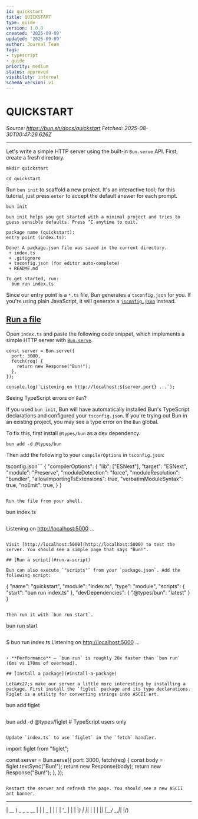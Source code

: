 ```yaml
---
id: quickstart
title: QUICKSTART
type: guide
version: 1.0.0
created: '2025-09-09'
updated: '2025-09-09'
author: Journal Team
tags:
- typescript
- guide
priority: medium
status: approved
visibility: internal
schema_version: v1
---
```


# QUICKSTART

*Source: <https://bun.sh/docs/quickstart>*
*Fetched: 2025-08-30T00:47:26.626Z*

***

Let's write a simple HTTP server using the built-in `Bun.serve` API. First, create a fresh directory.

```
mkdir quickstart
```

```
cd quickstart
```

Run `bun init` to scaffold a new project. It's an interactive tool; for this tutorial, just press `enter` to accept the default answer for each prompt.

```
bun init
```

```
bun init helps you get started with a minimal project and tries to
guess sensible defaults. Press ^C anytime to quit.

package name (quickstart):
entry point (index.ts):

Done! A package.json file was saved in the current directory.
 + index.ts
 + .gitignore
 + tsconfig.json (for editor auto-complete)
 + README.md

To get started, run:
  bun run index.ts
```

Since our entry point is a `*.ts` file, Bun generates a `tsconfig.json` for you. If you're using plain JavaScript, it will generate a [`jsconfig.json`](https://code.visualstudio.com/docs/languages/jsconfig) instead.

## [Run a file](#run-a-file)

Open `index.ts` and paste the following code snippet, which implements a simple HTTP server with [`Bun.serve`](https://bun.com/docs/api/http).

```
const server = Bun.serve({
  port: 3000,
  fetch(req) {
    return new Response("Bun!");
  },
});

console.log(`Listening on http://localhost:${server.port} ...`);

```

Seeing TypeScript errors on `Bun`?

If you used `bun init`, Bun will have automatically installed Bun's TypeScript declarations and configured your `tsconfig.json`. If you're trying out Bun in an existing project, you may see a type error on the `Bun` global.

To fix this, first install `@types/bun` as a dev dependency.

```
bun add -d @types/bun
```

Then add the following to your `compilerOptions` in `tsconfig.json`:

tsconfig.json\`\`\`
{
"compilerOptions": {
"lib": \["ESNext"],
"target": "ESNext",
"module": "Preserve",
"moduleDetection": "force",
"moduleResolution": "bundler",
"allowImportingTsExtensions": true,
"verbatimModuleSyntax": true,
"noEmit": true,
}
}

```

Run the file from your shell.

```

bun index.ts

```
```

Listening on <http://localhost:5000> ...

```

Visit [http://localhost:5000](http://localhost:5000) to test the server. You should see a simple page that says "Bun!".

## [Run a script](#run-a-script)

Bun can also execute `"scripts"` from your `package.json`. Add the following script:

```

{
"name": "quickstart",
"module": "index.ts",
"type": "module",
"scripts": {
"start": "bun run index.ts"
},
"devDependencies": {
"@types/bun": "latest"
}
}

```

Then run it with `bun run start`.

```

bun run start

```
```

$ bun run index.ts
Listening on <http://localhost:5000> ...

```

⚡️ **Performance** — `bun run` is roughly 28x faster than `bun run` (6ms vs 170ms of overhead).

## [Install a package](#install-a-package)

Let&#x27;s make our server a little more interesting by installing a package. First install the `figlet` package and its type declarations. Figlet is a utility for converting strings into ASCII art.

```

bun add figlet

```
```

bun add -d @types/figlet # TypeScript users only

```

Update `index.ts` to use `figlet` in the `fetch` handler.

```

import figlet from "figlet";

const server = Bun.serve({
port: 3000,
fetch(req) {
const body = figlet.textSync("Bun!");
return new Response(body);
return new Response("Bun!");
},
});

```

Restart the server and refresh the page. You should see a new ASCII art banner.

```

***

\| \_\_ ) \_   \_ \_ \_\_ | |
\|  \_ | | | | '\_ | |
\| |*) | |*| | | | |*|
|*\_\_*/ \_*,*|*| |*(*)

```
```
